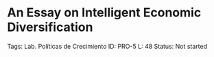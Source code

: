 # An Essay on Intelligent Economic Diversification

Tags: Lab. Políticas de Crecimiento
ID: PRO-5
L: 48
Status: Not started